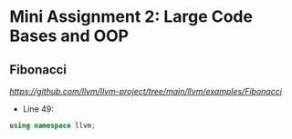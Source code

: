 # Mini Assignment 2: Large Code Bases and OOP
## Fibonacci 
*https://github.com/llvm/llvm-project/tree/main/llvm/examples/Fibonacci*

* Line 49:
```c++
using namespace llvm;
```
